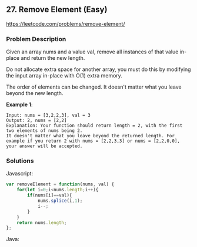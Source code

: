 ## 27. Remove Element (Easy)

https://leetcode.com/problems/remove-element/

### Problem Description

Given an array nums and a value val, remove all instances of that value in-place and return the new length.

Do not allocate extra space for another array, you must do this by modifying the input array in-place with O(1) extra memory.

The order of elements can be changed. It doesn't matter what you leave beyond the new length.

**Example 1**:
```
Input: nums = [3,2,2,3], val = 3
Output: 2, nums = [2,2]
Explanation: Your function should return length = 2, with the first two elements of nums being 2.
It doesn't matter what you leave beyond the returned length. For example if you return 2 with nums = [2,2,3,3] or nums = [2,2,0,0], your answer will be accepted.
```
### Solutions

Javascript:

```javascript
var removeElement = function(nums, val) {
    for(let i=0;i<nums.length;i++){
        if(nums[i]==val){
            nums.splice(i,1);
            i--;
        }
    }
    return nums.length;
};
```


Java:

```java

```
